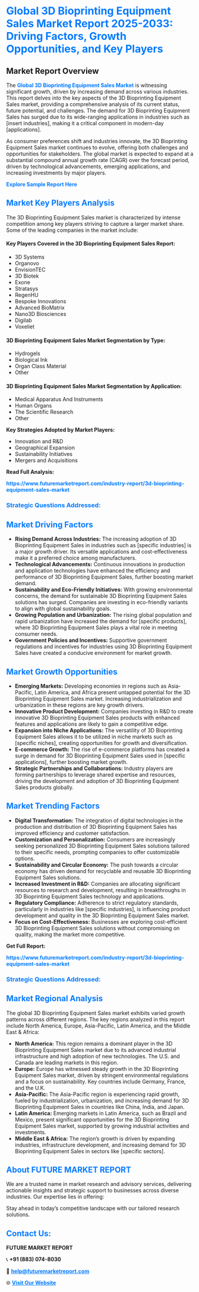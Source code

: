 <h1 style="color: #007BFF;">Global 3D Bioprinting Equipment Sales Market Report 2025-2033: Driving Factors, Growth Opportunities, and Key Players</h1>

<section id="overview">
<h2>Market Report Overview</h2>
<p>The <a href="https://www.futuremarketreport.com/industry-report/3d-bioprinting-equipment-sales-market" style="color: #007BFF; text-decoration: none;"><strong>Global 3D Bioprinting Equipment Sales Market</strong></a> is witnessing significant growth, driven by increasing demand across various industries. This report delves into the key aspects of the 3D Bioprinting Equipment Sales market, providing a comprehensive analysis of its current status, future potential, and challenges. The demand for 3D Bioprinting Equipment Sales has surged due to its wide-ranging applications in industries such as [insert industries], making it a critical component in modern-day [applications].</p>
<p>As consumer preferences shift and industries innovate, the 3D Bioprinting Equipment Sales market continues to evolve, offering both challenges and opportunities for stakeholders. The global market is expected to expand at a substantial compound annual growth rate (CAGR) over the forecast period, driven by technological advancements, emerging applications, and increasing investments by major players.</p>
</section>

<section id="overview">
<p><a href="https://www.futuremarketreport.com/request-sample/reportId=103241" style="color: #007BFF; text-decoration: none;"><strong>Explore Sample Report Here</strong></a></p>
</section>

<section id="key-players">
<h2 style="color: #007BFF;">Market Key Players Analysis</h2>
<p>The 3D Bioprinting Equipment Sales market is characterized by intense competition among key players striving to capture a larger market share. Some of the leading companies in the market include:</p>
<h4>Key Players Covered in the 3D Bioprinting Equipment Sales Report:</h4>
<ul><li>3D Systems</li><li>Organovo</li><li>EnvisionTEC</li><li>3D Biotek</li><li>Exone</li><li>Stratasys</li><li>RegenHU</li><li>Bespoke Innovations</li><li>Advanced BioMatrix</li><li>Nano3D Biosciences</li><li>Digilab</li><li>Voxeliet</li></ul>
<h4>3D Bioprinting Equipment Sales Market Segmentation by Type:</h4>
<ul><li>Hydrogels</li><li>Biological Ink</li><li>Organ Class Material</li><li>Other</li></ul>

<h4>3D Bioprinting Equipment Sales Market Segmentation by Application:</h4>
<ul><li>Medical Apparatus And Instruments</li><li>Human Organs</li><li>The Scientific Research</li><li>Other</li></ul>
<p><strong>Key Strategies Adopted by Market Players:</strong></p>
<ul>
<li>Innovation and R&D</li>
<li>Geographical Expansion</li>
<li>Sustainability Initiatives</li>
<li>Mergers and Acquisitions</li>
</ul>
</section>

<section>
<p><strong>Read Full Analysis: </strong></p><a href="https://www.futuremarketreport.com/industry-report/3d-bioprinting-equipment-sales-market" style="color: #007BFF; text-decoration: none;"><strong>https://www.futuremarketreport.com/industry-report/3d-bioprinting-equipment-sales-market</strong></a>
<h3 style="color: #007BFF;">Strategic Questions Addressed:</h3>
</section>

<section id="driving-factors">
<h2 style="color: #007BFF;">Market Driving Factors</h2>
<ul>
<li><strong>Rising Demand Across Industries:</strong> The increasing adoption of 3D Bioprinting Equipment Sales in industries such as [specific industries] is a major growth driver. Its versatile applications and cost-effectiveness make it a preferred choice among manufacturers.</li>
<li><strong>Technological Advancements:</strong> Continuous innovations in production and application technologies have enhanced the efficiency and performance of 3D Bioprinting Equipment Sales, further boosting market demand.</li>
<li><strong>Sustainability and Eco-Friendly Initiatives:</strong> With growing environmental concerns, the demand for sustainable 3D Bioprinting Equipment Sales solutions has surged. Companies are investing in eco-friendly variants to align with global sustainability goals.</li>
<li><strong>Growing Population and Urbanization:</strong> The rising global population and rapid urbanization have increased the demand for [specific products], where 3D Bioprinting Equipment Sales plays a vital role in meeting consumer needs.</li>
<li><strong>Government Policies and Incentives:</strong> Supportive government regulations and incentives for industries using 3D Bioprinting Equipment Sales have created a conducive environment for market growth.</li>
</ul>
</section>

<section id="growth-opportunities">
<h2 style="color: #007BFF;">Market Growth Opportunities</h2>
<ul>
<li><strong>Emerging Markets:</strong> Developing economies in regions such as Asia-Pacific, Latin America, and Africa present untapped potential for the 3D Bioprinting Equipment Sales market. Increasing industrialization and urbanization in these regions are key growth drivers.</li>
<li><strong>Innovative Product Development:</strong> Companies investing in R&D to create innovative 3D Bioprinting Equipment Sales products with enhanced features and applications are likely to gain a competitive edge.</li>
<li><strong>Expansion into Niche Applications:</strong> The versatility of 3D Bioprinting Equipment Sales allows it to be utilized in niche markets such as [specific niches], creating opportunities for growth and diversification.</li>
<li><strong>E-commerce Growth:</strong> The rise of e-commerce platforms has created a surge in demand for 3D Bioprinting Equipment Sales used in [specific applications], further boosting market growth.</li>
<li><strong>Strategic Partnerships and Collaborations:</strong> Industry players are forming partnerships to leverage shared expertise and resources, driving the development and adoption of 3D Bioprinting Equipment Sales products globally.</li>
</ul>
</section>

<section id="trending-factors">
<h2 style="color: #007BFF;">Market Trending Factors</h2>
<ul>
<li><strong>Digital Transformation:</strong> The integration of digital technologies in the production and distribution of 3D Bioprinting Equipment Sales has improved efficiency and customer satisfaction.</li>
<li><strong>Customization and Personalization:</strong> Consumers are increasingly seeking personalized 3D Bioprinting Equipment Sales solutions tailored to their specific needs, prompting companies to offer customizable options.</li>
<li><strong>Sustainability and Circular Economy:</strong> The push towards a circular economy has driven demand for recyclable and reusable 3D Bioprinting Equipment Sales solutions.</li>
<li><strong>Increased Investment in R&D:</strong> Companies are allocating significant resources to research and development, resulting in breakthroughs in 3D Bioprinting Equipment Sales technology and applications.</li>
<li><strong>Regulatory Compliance:</strong> Adherence to strict regulatory standards, particularly in industries like [specific industries], is influencing product development and quality in the 3D Bioprinting Equipment Sales market.</li>
<li><strong>Focus on Cost-Effectiveness:</strong> Businesses are exploring cost-efficient 3D Bioprinting Equipment Sales solutions without compromising on quality, making the market more competitive.</li>
</ul>
</section>

<section>
<p><strong>Get Full Report: </strong></p><a href="https://www.futuremarketreport.com/industry-report/3d-bioprinting-equipment-sales-market" style="color: #007BFF; text-decoration: none;"><strong>https://www.futuremarketreport.com/industry-report/3d-bioprinting-equipment-sales-market</strong></a>
<h3 style="color: #007BFF;">Strategic Questions Addressed:</h3>
</section>


<section id="regional-analysis">
<h2 style="color: #007BFF;">Market Regional Analysis</h2>
<p>The global 3D Bioprinting Equipment Sales market exhibits varied growth patterns across different regions. The key regions analyzed in this report include North America, Europe, Asia-Pacific, Latin America, and the Middle East & Africa:</p>
<ul>
<li><strong>North America:</strong> This region remains a dominant player in the 3D Bioprinting Equipment Sales market due to its advanced industrial infrastructure and high adoption of new technologies. The U.S. and Canada are leading markets in this region.</li>
<li><strong>Europe:</strong> Europe has witnessed steady growth in the 3D Bioprinting Equipment Sales market, driven by stringent environmental regulations and a focus on sustainability. Key countries include Germany, France, and the U.K.</li>
<li><strong>Asia-Pacific:</strong> The Asia-Pacific region is experiencing rapid growth, fueled by industrialization, urbanization, and increasing demand for 3D Bioprinting Equipment Sales in countries like China, India, and Japan.</li>
<li><strong>Latin America:</strong> Emerging markets in Latin America, such as Brazil and Mexico, present significant opportunities for the 3D Bioprinting Equipment Sales market, supported by growing industrial activities and investments.</li>
<li><strong>Middle East & Africa:</strong> The region’s growth is driven by expanding industries, infrastructure development, and increasing demand for 3D Bioprinting Equipment Sales in sectors like [specific sectors].</li>
</ul>
</section>

<footer>
<h2 style="color: #007BFF;">About FUTURE MARKET REPORT</h2>
<p>We are a trusted name in market research and advisory services, delivering actionable insights and strategic support to businesses across diverse industries. Our expertise lies in offering:</p>

<p>Stay ahead in today’s competitive landscape with our tailored research solutions.</p>

<h2 style="color: #007BFF;">Contact Us:</h2>
<p><strong>FUTURE MARKET REPORT</strong></p>
<p>📞 <strong>+91 (883) 074-8030</strong></p>
<p>📧 <strong><a href="mailto:help@futuremarketreport.com" style="color: #007BFF;">help@futuremarketreport.com</a></strong></p>
<p>🌐 <strong><a href="https://www.futuremarketreport.com/" style="color: #007BFF;">Visit Our Website</a></strong></p>
</footer>